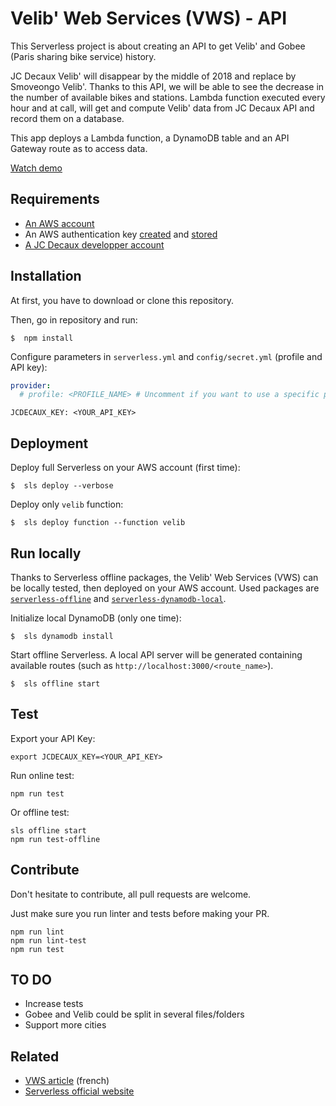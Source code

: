 # Velib' Web Services (VWS) - API

This Serverless project is about creating an API to get Velib' and Gobee (Paris sharing bike service) history.

JC Decaux Velib' will disappear by the middle of 2018 and replace by Smoveongo Velib'. Thanks to this API, we will be able to see the decrease in the number of available bikes and stations.
Lambda function executed every hour and at call, will get and compute Velib' data from JC Decaux API and record them on a database.

This app deploys a Lambda function, a DynamoDB table and an API Gateway route as to access data.

[Watch demo](http://vws.com.s3-website-us-east-1.amazonaws.com/)

## Requirements
* [An AWS account](http://docs.aws.amazon.com/AmazonSimpleDB/latest/DeveloperGuide/AboutAWSAccounts.html)
* An AWS authentication key [created](http://docs.aws.amazon.com/IAM/latest/UserGuide/id_credentials_access-keys.html) and [stored](http://docs.aws.amazon.com/cli/latest/userguide/cli-chap-getting-started.html)
* [A JC Decaux developper account](https://developer.jcdecaux.com/#/login)


## Installation
At first, you have to download or clone this repository.

Then, go in repository and run:
```
$  npm install
````

Configure parameters in `serverless.yml` and `config/secret.yml` (profile and API key):
```yaml
provider:
  # profile: <PROFILE_NAME> # Uncomment if you want to use a specific profile    
```

```
JCDECAUX_KEY: <YOUR_API_KEY>
```

## Deployment
Deploy full Serverless on your AWS account (first time):
```
$  sls deploy --verbose
```

Deploy only `velib` function:
```
$  sls deploy function --function velib
```

## Run locally
Thanks to Serverless offline packages, the Velib' Web Services (VWS) can be  locally tested, then deployed on your AWS account.
Used packages are [`serverless-offline`](https://www.npmjs.com/package/serverless-offline) and [`serverless-dynamodb-local`](https://www.npmjs.com/package/serverless-dynamodb-local).

Initialize local DynamoDB (only one time):
```
$  sls dynamodb install
```

Start offline Serverless. A local API server will be generated containing  available routes (such as `http://localhost:3000/<route_name>`).
```
$  sls offline start
```

## Test
Export your API Key:
```
export JCDECAUX_KEY=<YOUR_API_KEY>
```

Run online test:
```
npm run test
```

Or offline test:
```
sls offline start
npm run test-offline
```


## Contribute
Don't hesitate to contribute, all pull requests are welcome.

Just make sure you run linter and tests before making your PR.

```
npm run lint
npm run lint-test
npm run test
```

## TO DO
* Increase tests
* Gobee and Velib could be split in several files/folders
* Support more cities

## Related
* [VWS article]() (french)
* [Serverless official website](https://serverless.com)
